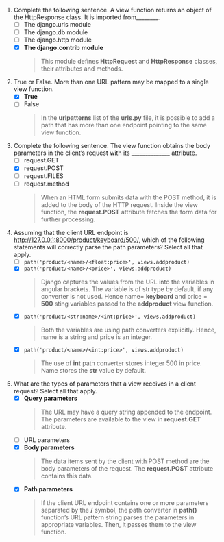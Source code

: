 1. Complete the following sentence. A view function returns an object of the HttpResponse class. It is imported from________.
    - [ ] The django.urls module
    - [ ] The django.db module
    - [ ] The django.http module
    - [x] **The django.contrib module**
        > This module defines **HttpRequest** and **HttpResponse** classes, their attributes and methods.

2. True or False. More than one URL pattern may be mapped to a single view function.
    - [x] **True**
    - [ ] False
        > In the **urlpatterns** list of the **urls.py** file, it is possible to add a path that has more than one endpoint pointing to the same view function.

3. Complete the following sentence. The view function obtains the body parameters in the client’s request with its ______________ attribute.
    - [ ] request.GET
    - [x] request.POST
    - [ ] request.FILES
    - [ ] request.method
        > When an HTML form submits data with the POST method, it is added to the body of the HTTP request. Inside the view function, the **request.POST** attribute fetches the form data for further processing.

4. Assuming that the client URL endpoint is http://127.0.0.1:8000/product/keyboard/500/, which of the following statements will correctly parse the path parameters? Select all that apply.
    - [ ] `path('product/<name>/<float:price>', views.addproduct)`
    - [x] `path('product/<name>/<price>', views.addproduct)`
        > Django captures the values from the URL into the variables in angular brackets. The variable is of str type by default, if any converter is not used. Hence name= **keyboard** and price = **500** sting variables passed to the **addproduct** view function.
    - [x] `path('product/<str:name>/<int:price>', views.addproduct)`
        > Both the variables are using path converters explicitly. Hence, name is a string and price is an integer.
    - [x] `path('product/<name>/<int:price>', views.addproduct)`
        > The use of **int** path converter stores integer 500 in price. Name stores the **str** value by default.

5. What are the types of parameters that a view receives in a client request? Select all that apply.
    - [x] **Query parameters**
        > The URL may have a query string appended to the endpoint. The parameters are available to the view in **request.GET** attribute.
    - [ ] URL parameters
    - [x] **Body parameters**
        > The data items sent by the client with POST method are the body parameters of the request. The **request.POST** attribute contains this data.
    - [x] **Path parameters**
        > If the client URL endpoint contains one or more parameters separated by the **/** symbol, the path converter in **path()** function’s URL pattern string parses the parameters in appropriate variables. Then, it passes them to the view function.
